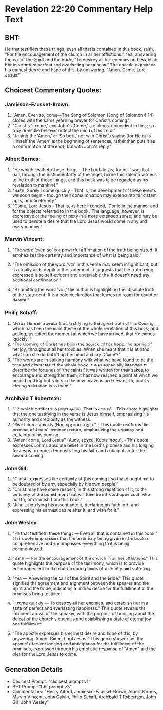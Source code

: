 # Revelation 22:20 Commentary Help Text

## BHT:
He that testifieth these things, even all that is contained in this book, saith, "For the encouragement of the church in all her afflictions." Yea, answering the call of the Spirit and the bride, "To destroy all her enemies and establish her in a state of perfect and everlasting happiness." The apostle expresses his earnest desire and hope of this, by answering, "Amen. Come, Lord Jesus!"

## Choicest Commentary Quotes:
### Jamieson-Fausset-Brown:
1. "Amen. Even so, come—The Song of Solomon (Song of Solomon 8:14) closes with the same yearning prayer for Christ's coming."
2. "Christ's 'I come,' and John's 'Come,' are almost coincident in time; so truly does the believer reflect the mind of his Lord."
3. "Joining the 'Amen,' or 'So be it,' not with Christ's saying (for He calls Himself the 'Amen' at the beginning of sentences, rather than puts it as a confirmation at the end), but with John's reply."

### Albert Barnes:
1. "He which testifieth these things - The Lord Jesus; for he it was that had, through the instrumentality of the angel, borne this solemn witness to the truth of these things, and this book was to be regarded as his revelation to mankind."
2. "Saith, Surely I come quickly - That is, the development of these events will soon begin - though their consummation may extend into far distant ages, or into eternity."
3. "Come, Lord Jesus - That is, as here intended, 'Come in the manner and for the objects referred to in this book.' The language, however, is expressive of the feeling of piety in a more extended sense, and may be used to denote a desire that the Lord Jesus would come in any and every manner."

### Marvin Vincent:
1. "The word 'even so' is a powerful affirmation of the truth being stated. It emphasizes the certainty and importance of what is being said."

2. "The omission of the word 'ναι' in this verse may seem insignificant, but it actually adds depth to the statement. It suggests that the truth being expressed is so self-evident and undeniable that it doesn't need any additional confirmation."

3. "By omitting the word 'ναι,' the author is highlighting the absolute truth of the statement. It is a bold declaration that leaves no room for doubt or debate."

### Philip Schaff:
1. "Jesus Himself speaks first, testifying to that great truth of His Coming which has been the main theme of the whole revelation of this book; and adding, as suited the moment at which we have arrived, that He comes ‘quickly.’"
2. "The Coming of Christ has been the source of her hope, the spring of her joy, throughout all her troubles. When she hears that it is at hand, what can she do but lift up her head and cry ‘Come’?"
3. "The words are in striking harmony with what we have found to be the tone and character of the whole book. It was especially intended to describe the fortunes of ‘the saints;’ it was written for their sakes, to encourage and strengthen them; it has now reached a point at which we behold nothing but saints in the new heavens and new earth; and its closing salutation is to them."

### Archibald T Robertson:
1. "He which testifieth (ο μαρτυρων). That is Jesus" - This quote highlights that the one testifying in the verse is Jesus himself, emphasizing his authority and credibility as the witness.
2. "Yea: I come quickly (Ναι, ερχομα ταχυ)." - This quote reaffirms the promise of Jesus' imminent return, emphasizing the urgency and certainty of his coming.
3. "Amen: come, Lord Jesus" (Αμην, ερχου, Κυριε Ιησου). - This quote expresses John's absolute belief in the Lord's promise and his longing for Jesus to come, demonstrating his faith and anticipation for the second coming.

### John Gill:
1. "Christ...expresses the certainty of [his coming], so that it ought not to be doubted of by any, especially by his own people."
2. "Christ may have some respect, in this strong repetition of it, to the certainty of the punishment that will then be inflicted upon such who add to, or diminish from this book."
3. "John...signifying his assent unto it, declaring his faith in it, and expressing his earnest desire after it, and wish for it."

### John Wesley:
1. "He that testifieth these things — Even all that is contained in this book." This quote emphasizes that the testimony being given in the book is comprehensive and encompasses everything that is being communicated.

2. "Saith — For the encouragement of the church in all her afflictions." This quote highlights the purpose of the testimony, which is to provide encouragement to the church during times of difficulty and suffering.

3. "Yea — Answering the call of the Spirit and the bride." This quote signifies the agreement and alignment between the speaker and the Spirit and the bride, indicating a unified desire for the fulfillment of the promises being testified.

4. "I come quickly — To destroy all her enemies, and establish her in a state of perfect and everlasting happiness." This quote reveals the imminent arrival of the speaker, with the purpose of bringing about the defeat of the church's enemies and establishing a state of eternal joy and fulfillment.

5. "The apostle expresses his earnest desire and hope of this, by answering, Amen. Come, Lord Jesus!" This quote showcases the apostle's fervent longing and anticipation for the fulfillment of the promises, expressed through his emphatic response of "Amen" and the plea for the Lord Jesus to come.


## Generation Details
- Choicest Prompt: "choicest prompt v1"
- BHT Prompt: "bht prompt v3"
- Commentators: "Henry Alford, Jamieson-Fausset-Brown, Albert Barnes, Marvin Vincent, John Calvin, Philip Schaff, Archibald T Robertson, John Gill, John Wesley"
